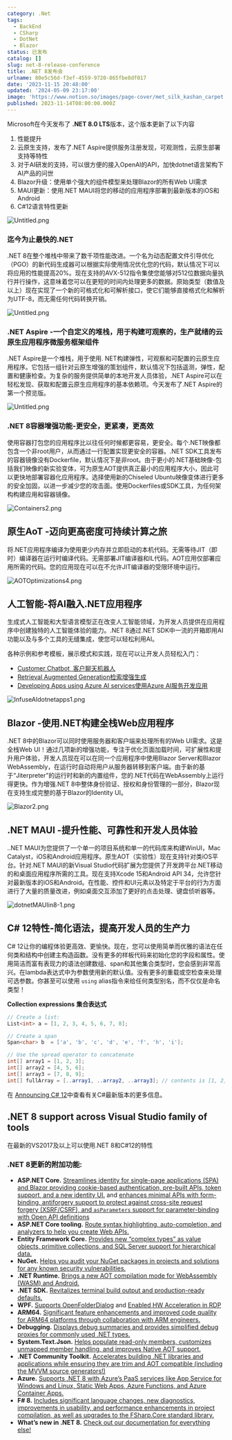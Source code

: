 ```yaml
---
category: .Net
tags:
  - BackEnd
  - CSharp
  - DotNet
  - Blazor
status: 已发布
catalog: []
slug: net-8-release-conference
title: .NET 8发布会
urlname: 80e5c56d-f3ef-4559-9720-865fbe8df017
date: '2023-11-15 20:48:00'
updated: '2024-05-09 23:17:00'
image: 'https://www.notion.so/images/page-cover/met_silk_kashan_carpet.jpg'
published: 2023-11-14T08:00:00.000Z
---
```


Microsoft在今天发布了 **.NET 8.0 LTS**版本，这个版本更新了以下内容

1. 性能提升
2. 云原生支持，发布了.NET Aspire提供服务注册发现，可观测性，云原生部署支持等特性
3. 对于AI研发的支持，可以很方便的接入OpenAI的API，加快dotnet语言架构下AI产品的问世
4. Blazor升级：使用单个强大的组件模型来处理Blazor的所有Web UI需求
5. MAUI更新：使用.NET MAUI将您的移动的应用程序部署到最新版本的iOS和Android
6. C#12语言特性更新

![Untitled.png](https://prod-files-secure.s3.us-west-2.amazonaws.com/5d24fe63-e567-4804-86f9-9fdc62e13082/10cda029-65af-4ea7-b30e-605b2d9e6c57/Untitled.png?X-Amz-Algorithm=AWS4-HMAC-SHA256&X-Amz-Content-Sha256=UNSIGNED-PAYLOAD&X-Amz-Credential=ASIAZI2LB466VEEDHE5I%2F20250221%2Fus-west-2%2Fs3%2Faws4_request&X-Amz-Date=20250221T053715Z&X-Amz-Expires=3600&X-Amz-Security-Token=IQoJb3JpZ2luX2VjEKX%2F%2F%2F%2F%2F%2F%2F%2F%2F%2FwEaCXVzLXdlc3QtMiJGMEQCIEUNr4dzNgb6dWSwZO2YY5dW3%2BWBBJpVLUqzQ1Yx%2Fl6QAiB0ZyoEyCb%2FVJGhCEtDYIylSTfjhBlUhj3PdsXbBK4S8iqIBAjO%2F%2F%2F%2F%2F%2F%2F%2F%2F%2F8BEAAaDDYzNzQyMzE4MzgwNSIMkNGWlq7S0EGGRxQ4KtwDOnJzIMW0Qf%2Fj4tudVVWW5n9hQCJIb%2BT%2F%2BryC%2FMYvDv9I4utAHGaqh52TeGo7FO6n%2BZ%2BSUr8AycWHF7lLLa8k3cHl8G8bkxwaf7RUPW0bdzXX4qCYPBbUlZpjHEAk%2ByYZ4TwvtBxSUznchgffgcrQ0v1sZ2EPMaq5cllZKDQXctD6Ha0qXna48BFFVJiHMJojfsw3nikfBRMwTfg6NCegPEix5vSgvaIrqQeIozzsRi9tg7eYM1ckiMiBuOobzAv0yzHGXkGDeR%2F7By13Mss%2FqWDVESJXMFe72eDHGisn2B6pUinlbhkAL2wlBNS2f0HaklewhzZmD3icv440UNa3o0nuLmVrD5QHDcxMSR608awInEO8BnBWNRe5yephq0U44WUafJS00QdTSC%2FvEjKmExjxdZx6MwvqP9qe5Qydr1FeIK5mcfSNkXZG3nYz7GHIpIq4Dmj%2BRMHpjKswvQ59aHSPW4C52wa8sjGVNmrSr23z6K8XZgBpB6BD%2BE%2F2FbYtxwiXir1NLL7a8nlbUxKwf1lRECX1kYPxsbhS92hNxWZAr%2F6OL0NeFQbKWmwqaCc2kGQiy84DxAxy60pCKI3%2FgofWLGbZHb7Uwa09l0zoGSxYVrigXPNkvZht4VEwkIXgvQY6pgFrw0iRutErYAJ9DitQ70kzWGIKj52JYXJOYGO1mvlzcRjJEmDSbfOGzhVUMO22lMYcILTo%2B118OK66qStZJzDW3OkiyghZik2uvKXw%2FIDpMZVEOxBLKtXfpOMiFj4zNGd4A9u3UvCg7Br49XjoiIfA6A4qGqzKXUD11bD2KGYar4r3TVduOkQUCXt%2FUf7Ju2fcG0NTE2QibIOUThwCN%2B3gcW%2Fsnz3A&X-Amz-Signature=d73146c84a2c70f82617ffe87bb6fc06d2d5d2a704b54bcf9b453878bd0f7e58&X-Amz-SignedHeaders=host&x-id=GetObject)


### **迄今为止最快的.NET**


.NET 8在整个堆栈中带来了数千项性能改进。一个名为动态配置文件引导优化（PGO）的新代码生成器可以根据实际使用情况优化您的代码，默认情况下可以将应用的性能提高20%。现在支持的AVX-512指令集使您能够对512位数据向量执行并行操作，这意味着您可以在更短的时间内处理更多的数据。原始类型（数值及以上）现在实现了一个新的可格式化和可解析接口，使它们能够直接格式化和解析为UTF-8，而无需任何代码转换开销。


![Untitled.png](https://prod-files-secure.s3.us-west-2.amazonaws.com/5d24fe63-e567-4804-86f9-9fdc62e13082/edcbf140-d619-4389-a4a6-f97c113ab9f2/Untitled.png?X-Amz-Algorithm=AWS4-HMAC-SHA256&X-Amz-Content-Sha256=UNSIGNED-PAYLOAD&X-Amz-Credential=ASIAZI2LB466VEEDHE5I%2F20250221%2Fus-west-2%2Fs3%2Faws4_request&X-Amz-Date=20250221T053715Z&X-Amz-Expires=3600&X-Amz-Security-Token=IQoJb3JpZ2luX2VjEKX%2F%2F%2F%2F%2F%2F%2F%2F%2F%2FwEaCXVzLXdlc3QtMiJGMEQCIEUNr4dzNgb6dWSwZO2YY5dW3%2BWBBJpVLUqzQ1Yx%2Fl6QAiB0ZyoEyCb%2FVJGhCEtDYIylSTfjhBlUhj3PdsXbBK4S8iqIBAjO%2F%2F%2F%2F%2F%2F%2F%2F%2F%2F8BEAAaDDYzNzQyMzE4MzgwNSIMkNGWlq7S0EGGRxQ4KtwDOnJzIMW0Qf%2Fj4tudVVWW5n9hQCJIb%2BT%2F%2BryC%2FMYvDv9I4utAHGaqh52TeGo7FO6n%2BZ%2BSUr8AycWHF7lLLa8k3cHl8G8bkxwaf7RUPW0bdzXX4qCYPBbUlZpjHEAk%2ByYZ4TwvtBxSUznchgffgcrQ0v1sZ2EPMaq5cllZKDQXctD6Ha0qXna48BFFVJiHMJojfsw3nikfBRMwTfg6NCegPEix5vSgvaIrqQeIozzsRi9tg7eYM1ckiMiBuOobzAv0yzHGXkGDeR%2F7By13Mss%2FqWDVESJXMFe72eDHGisn2B6pUinlbhkAL2wlBNS2f0HaklewhzZmD3icv440UNa3o0nuLmVrD5QHDcxMSR608awInEO8BnBWNRe5yephq0U44WUafJS00QdTSC%2FvEjKmExjxdZx6MwvqP9qe5Qydr1FeIK5mcfSNkXZG3nYz7GHIpIq4Dmj%2BRMHpjKswvQ59aHSPW4C52wa8sjGVNmrSr23z6K8XZgBpB6BD%2BE%2F2FbYtxwiXir1NLL7a8nlbUxKwf1lRECX1kYPxsbhS92hNxWZAr%2F6OL0NeFQbKWmwqaCc2kGQiy84DxAxy60pCKI3%2FgofWLGbZHb7Uwa09l0zoGSxYVrigXPNkvZht4VEwkIXgvQY6pgFrw0iRutErYAJ9DitQ70kzWGIKj52JYXJOYGO1mvlzcRjJEmDSbfOGzhVUMO22lMYcILTo%2B118OK66qStZJzDW3OkiyghZik2uvKXw%2FIDpMZVEOxBLKtXfpOMiFj4zNGd4A9u3UvCg7Br49XjoiIfA6A4qGqzKXUD11bD2KGYar4r3TVduOkQUCXt%2FUf7Ju2fcG0NTE2QibIOUThwCN%2B3gcW%2Fsnz3A&X-Amz-Signature=f024f9a44b103ec87f6e69ccef72849a9e8d5fe39f650021c5b0e7122ff630fd&X-Amz-SignedHeaders=host&x-id=GetObject)


### **.NET Aspire -一个自定义的堆栈，用于构建可观察的，生产就绪的云原生应用程序微服务框架组件**


.NET Aspire是一个堆栈，用于使用. NET构建弹性，可观察和可配置的云原生应用程序。它包括一组针对云原生增强的策划组件，默认情况下包括遥测，弹性，配置和健康检查。为复杂的服务提供简单的本地开发人员体验，.NET Aspire可以在轻松发现、获取和配置云原生应用程序的基本依赖项。今天发布了.NET Aspire的第一个预览版。


![Untitled.png](https://prod-files-secure.s3.us-west-2.amazonaws.com/5d24fe63-e567-4804-86f9-9fdc62e13082/ff6a34d3-ac25-412d-9204-a7263d00528f/Untitled.png?X-Amz-Algorithm=AWS4-HMAC-SHA256&X-Amz-Content-Sha256=UNSIGNED-PAYLOAD&X-Amz-Credential=ASIAZI2LB466VEEDHE5I%2F20250221%2Fus-west-2%2Fs3%2Faws4_request&X-Amz-Date=20250221T053715Z&X-Amz-Expires=3600&X-Amz-Security-Token=IQoJb3JpZ2luX2VjEKX%2F%2F%2F%2F%2F%2F%2F%2F%2F%2FwEaCXVzLXdlc3QtMiJGMEQCIEUNr4dzNgb6dWSwZO2YY5dW3%2BWBBJpVLUqzQ1Yx%2Fl6QAiB0ZyoEyCb%2FVJGhCEtDYIylSTfjhBlUhj3PdsXbBK4S8iqIBAjO%2F%2F%2F%2F%2F%2F%2F%2F%2F%2F8BEAAaDDYzNzQyMzE4MzgwNSIMkNGWlq7S0EGGRxQ4KtwDOnJzIMW0Qf%2Fj4tudVVWW5n9hQCJIb%2BT%2F%2BryC%2FMYvDv9I4utAHGaqh52TeGo7FO6n%2BZ%2BSUr8AycWHF7lLLa8k3cHl8G8bkxwaf7RUPW0bdzXX4qCYPBbUlZpjHEAk%2ByYZ4TwvtBxSUznchgffgcrQ0v1sZ2EPMaq5cllZKDQXctD6Ha0qXna48BFFVJiHMJojfsw3nikfBRMwTfg6NCegPEix5vSgvaIrqQeIozzsRi9tg7eYM1ckiMiBuOobzAv0yzHGXkGDeR%2F7By13Mss%2FqWDVESJXMFe72eDHGisn2B6pUinlbhkAL2wlBNS2f0HaklewhzZmD3icv440UNa3o0nuLmVrD5QHDcxMSR608awInEO8BnBWNRe5yephq0U44WUafJS00QdTSC%2FvEjKmExjxdZx6MwvqP9qe5Qydr1FeIK5mcfSNkXZG3nYz7GHIpIq4Dmj%2BRMHpjKswvQ59aHSPW4C52wa8sjGVNmrSr23z6K8XZgBpB6BD%2BE%2F2FbYtxwiXir1NLL7a8nlbUxKwf1lRECX1kYPxsbhS92hNxWZAr%2F6OL0NeFQbKWmwqaCc2kGQiy84DxAxy60pCKI3%2FgofWLGbZHb7Uwa09l0zoGSxYVrigXPNkvZht4VEwkIXgvQY6pgFrw0iRutErYAJ9DitQ70kzWGIKj52JYXJOYGO1mvlzcRjJEmDSbfOGzhVUMO22lMYcILTo%2B118OK66qStZJzDW3OkiyghZik2uvKXw%2FIDpMZVEOxBLKtXfpOMiFj4zNGd4A9u3UvCg7Br49XjoiIfA6A4qGqzKXUD11bD2KGYar4r3TVduOkQUCXt%2FUf7Ju2fcG0NTE2QibIOUThwCN%2B3gcW%2Fsnz3A&X-Amz-Signature=f59aac37c1b9474c27c9f11faaf123ef2c1aac0208ce3693b912c16e16eefb40&X-Amz-SignedHeaders=host&x-id=GetObject)


### **.NET 8容器增强功能-更安全，更紧凑，更高效**


使用容器打包您的应用程序比以往任何时候都更容易，更安全。每个.NET映像都包含一个非root用户，从而通过一行配置实现更安全的容器。.NET SDK工具发布的容器镜像没有Dockerfile，默认情况下是非root。由于更小的.NET基础映像-包括我们映像的新实验变体，可为原生AOT提供真正最小的应用程序大小，因此可以更快地部署容器化应用程序。选择使用新的Chiseled Ubuntu映像变体进行更多的安全加固，以进一步减少您的攻击面。使用Dockerfiles或SDK工具，为任何架构构建应用和容器镜像。


![Containers2.png](https://devblogs.microsoft.com/dotnet/wp-content/uploads/sites/10/2023/11/Containers2.png)


## 原生AoT -迈向更高密度可持续计算之旅


将.NET应用程序编译为使用更少内存并立即启动的本机代码。无需等待JIT（即时）编译器在运行时编译代码。无需部署JIT编译器和IL代码。AOT应用仅部署应用所需的代码。您的应用现在可以在不允许JIT编译器的受限环境中运行。


![AOTOptimizations4.png](https://devblogs.microsoft.com/dotnet/wp-content/uploads/sites/10/2023/11/AOTOptimizations4.png)


## 人工智能-将AI融入.NET应用程序


生成式人工智能和大型语言模型正在改变人工智能领域，为开发人员提供在应用程序中创建独特的人工智能体验的能力。.NET 8通过.NET SDK中一流的开箱即用AI功能以及与多个工具的无缝集成，使您可以轻松利用AI。


各种示例和参考模板，展示模式和实践，现在可以让开发人员轻松入门：

- [Customer Chatbot](https://github.com/dotnet/eShop)[ ](https://github.com/dotnet/eShop)[ 客户聊天机器人](https://github.com/dotnet/eShop)
- [Retrieval Augmented Generation](https://github.com/Azure-Samples/azure-search-openai-demo-csharp)[检索增强生成](https://github.com/Azure-Samples/azure-search-openai-demo-csharp)
- [Developing Apps using Azure AI services](https://devblogs.microsoft.com/dotnet/demystifying-retrieval-augmented-generation-with-dotnet/)[使用Azure AI服务开发应用](https://devblogs.microsoft.com/dotnet/demystifying-retrieval-augmented-generation-with-dotnet/)

![InfuseAIdotnetapps1.png](https://devblogs.microsoft.com/dotnet/wp-content/uploads/sites/10/2023/11/InfuseAIdotnetapps1.png)


## Blazor -使用.NET构建全栈Web应用程序


.NET 8中的Blazor可以同时使用服务器和客户端来处理所有的Web UI需求。这是全栈Web UI！通过几项新的增强功能，专注于优化页面加载时间，可扩展性和提升用户体验，开发人员现在可以在同一个应用程序中使用Blazor Server和Blazor WebAssembly，在运行时自动将用户从服务器转移到客户端。由于新的基于“Jiterpreter”的运行时和新的内置组件，您的.NET代码在WebAssembly上运行得更快。作为增强.NET 8中整体身份验证、授权和身份管理的一部分，Blazor现在支持生成完整的基于Blazor的Identity UI。


![Blazor2.png](https://devblogs.microsoft.com/dotnet/wp-content/uploads/sites/10/2023/11/Blazor2.png)


## .NET MAUI -提升性能、可靠性和开发人员体验


..NET MAUI为您提供了一个单一的项目系统和单一的代码库来构建WinUI，Mac Catalyst，iOS和Android应用程序。原生AOT（实验性）现在支持针对类iOS平台。针对.NET MAUI的新Visual Studio代码扩展为您提供了开发跨平台.NET移动的和桌面应用程序所需的工具。现在支持Xcode 15和Android API 34，允许您针对最新版本的iOS和Android。在性能、控件和UI元素以及特定于平台的行为方面进行了大量的质量改进，例如桌面交互添加了更好的点击处理、键盘侦听器等。


![dotnetMAUIin8-1.png](https://devblogs.microsoft.com/dotnet/wp-content/uploads/sites/10/2023/11/dotnetMAUIin8-1.png)


## C# 12特性-简化语法，提高开发人员的生产力


C# 12让你的编程体验更高效、更愉快。现在，您可以使用简单而优雅的语法在任何类和结构中创建主构造函数。没有更多的样板代码来初始化您的字段和属性。使用简洁而富有表现力的语法创建数组、span和其他集合类型时，您会感到非常高兴。在lambda表达式中为参数使用新的默认值。没有更多的重载或空检查来处理可选参数。你甚至可以使用 `using` alias指令来给任何类型别名，而不仅仅是命名类型！


**Collection expressions** **集合表达式**


```c#
// Create a list:
List<int> a = [1, 2, 3, 4, 5, 6, 7, 8];

// Create a span
Span<char> b  = ['a', 'b', 'c', 'd', 'e', 'f', 'h', 'i'];

// Use the spread operator to concatenate
int[] array1 = [1, 2, 3];
int[] array2 = [4, 5, 6];
int[] array3 = [7, 8, 9];
int[] fullArray = [..array1, ..array2, ..array3]; // contents is [1, 2, 3, 4, 5, 6, 7, 8, 9]
```


在 [Announcing C# 12](https://devblogs.microsoft.com/dotnet/announcing-csharp-12)中查看有关C#最新版本的更多信息。


## .NET 8 support across Visual Studio family of tools


在最新的VS2017及以上可以使用.NET 8和C#12的特性


### .NET 8更新的附加功能:

- **ASP.NET Core.** [Streamlines identity for single-page applications (SPA) and Blazor providing cookie-based authentication, pre-built APIs, token support, and a new identity UI.](https://devblogs.microsoft.com/dotnet/whats-new-with-identity-in-dotnet-8/) and [enhances minimal APIs with form-binding, antiforgery support to protect against cross-site request forgery (XSRF/CSRF), and ](https://learn.microsoft.com/aspnet/core/release-notes/aspnetcore-8.0#minimal-apis)[`asParameters`](https://learn.microsoft.com/aspnet/core/release-notes/aspnetcore-8.0#minimal-apis)[ support for parameter-binding with Open API definitions](https://learn.microsoft.com/aspnet/core/release-notes/aspnetcore-8.0#minimal-apis)
- **ASP.NET Core tooling.** [Route syntax highlighting, auto-completion, and analyzers to help you create Web APIs.](https://devblogs.microsoft.com/dotnet/aspnet-core-route-tooling-dotnet-8/)
- **Entity Framework Core.** [Provides new “complex types” as value objects, primitive collections, and SQL Server support for hierarchical data.](https://devblogs.microsoft.com/dotnet/announcing-ef8-rc2/)
- **NuGet.** [Helps you audit your NuGet packages in projects and solutions for any known security vulnerabilities.](https://learn.microsoft.com/nuget/concepts/auditing-packages)
- **.NET Runtime.** [Brings a new AOT compilation mode for WebAssembly (WASM) and Android.](https://devblogs.microsoft.com/dotnet/announcing-dotnet-8-rc1/#androidstripilafteraot-mode-on-android)
- **.NET SDK.** [Revitalizes terminal build output and production-ready defaults.](https://learn.microsoft.com/dotnet/core/whats-new/dotnet-8#net-sdk)
- **WPF.** [Supports OpenFolderDialog](https://devblogs.microsoft.com/dotnet/wpf-file-dialog-improvements-in-dotnet-8/) and [Enabled HW Acceleration in RDP](https://devblogs.microsoft.com/dotnet/announcing-dotnet-8-rc1/#wpf-hardware-acceleration-in-rdp)
- **ARM64.** [Significant feature enhancements and improved code quality for ARM64 platforms through collaboration with ARM engineers.](https://devblogs.microsoft.com/dotnet/this-arm64-performance-in-dotnet-8/)
- **Debugging.** [Displays debug summaries and provides simplified debug proxies for commonly used .NET types.](https://devblogs.microsoft.com/dotnet/debugging-enhancements-in-dotnet-8/)
- **System.Text.Json.** [Helps populate read-only members, customizes unmapped member handling, and improves Native AOT support.](https://devblogs.microsoft.com/dotnet/system-text-json-in-dotnet-8/)
- **.NET Community Toolkit.** [Accelerates building .NET libraries and applications while ensuring they are trim and AOT compatible (including the MVVM source generators!)](https://devblogs.microsoft.com/dotnet/announcing-the-dotnet-community-toolkit-821/)
- **Azure.** [Supports .NET 8 with Azure’s PaaS services like App Service for Windows and Linux, Static Web Apps, Azure Functions, and Azure Container Apps.](https://aka.ms/appservice-dotnet8)
- **F# 8.** [Includes significant language changes, new diagnostics, improvements in usability, and performance enhancements in project compilation, as well as upgrades to the FSharp.Core standard library.](https://devblogs.microsoft.com/dotnet/announcing-fsharp-8/)
- **What’s new in .NET 8.** [Check out our documentation for everything else!](https://learn.microsoft.com/dotnet/core/whats-new/dotnet-8)
